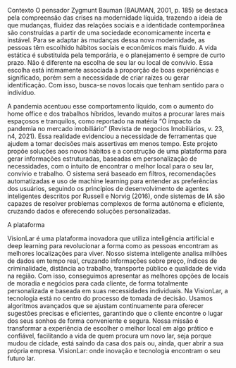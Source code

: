 Contexto
O pensador Zygmunt Bauman (BAUMAN, 2001, p. 185) se destaca pela compreensão das crises na modernidade líquida, trazendo a ideia de que mudanças, fluidez das relações sociais e a identidade contemporânea são construídas a partir de uma sociedade economicamente incerta e instável. Para se adaptar às mudanças dessa nova modernidade, as pessoas têm escolhido hábitos sociais e econômicos mais fluido. A vida estática é substituída pela temporária, e o planejamento é sempre de curto prazo. Não é diferente na escolha de seu lar ou local de convívio. Essa escolha está intimamente associada à proporção de boas experiências e significado, porém sem a necessidade de criar raízes ou gerar identificação. Com isso, busca-se novos locais que tenham sentido para o indivíduo.
  
A pandemia acentuou esse comportamento líquido, com o aumento do home office e dos trabalhos híbridos, levando muitos a procurar lares mais espaçosos e tranquilos, como reportado na matéria “O impacto da pandemia no mercado imobiliário” (Revista de negocios Imobiliários,  v. 23, n4, 2021). Essa realidade evidenciou a necessidade de ferramentas que ajudem a tomar decisões mais assertivas em menos tempo.
Este projeto propõe soluções aos novos hábitos e a construção de uma plataforma para gerar informações estruturadas, baseadas em personalização de necessidades, com o intuito de encontrar o melhor local para o seu lar, convívio e trabalho. O sistema será baseado em filtros, recomendações automatizadas e uso de machine learning para entender as preferências dos usuários, seguindo os princípios de desenvolvimento de agentes inteligentes descritos por Russell e Norvig (2016), onde sistemas de IA são capazes de resolver problemas complexos de forma autônoma e eficiente, cruzando dados e oferecendo soluções personalizadas.

A plataforma

VisionLar é uma plataforma inovadora que utiliza inteligência artificial e deep learning para revolucionar a forma como as pessoas encontram as melhores localizações para viver. Nosso sistema inteligente analisa milhões de dados em tempo real, cruzando informações sobre preço, índices de criminalidade, distância ao trabalho, transporte público e qualidade de vida na região. Com isso, conseguimos apresentar as melhores opções de locais de moradia e negócios para cada cliente, de forma totalmente personalizada e baseada em suas necessidades individuais.
Na VisionLar, a tecnologia está no centro do processo de tomada de decisão. Usamos algoritmos avançados que se ajustam continuamente para oferecer sugestões precisas e eficientes, garantindo que o cliente encontre o lugar dos seus sonhos de forma conveniente e segura.
Nossa missão é transformar a experiência de escolher o melhor local em algo prático e confiável, facilitando a vida de quem procura um novo lar, seja porque mudou de cidade, está saindo da casa dos pais ou, ainda, quer abrir a sua própria empresa. VisionLar: onde inovação e tecnologia encontram o seu futuro lar.
